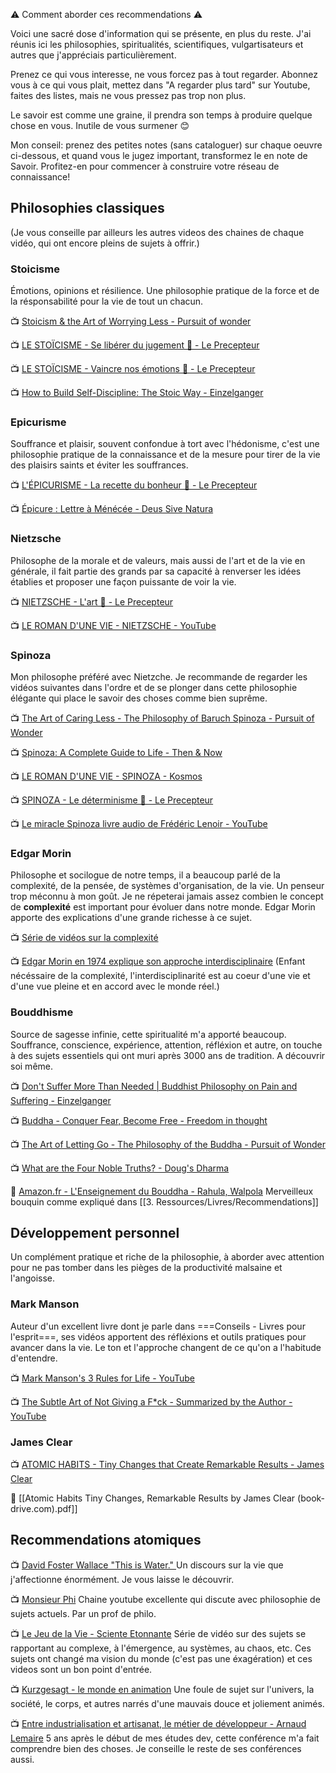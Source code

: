 ⚠️ Comment aborder ces recommendations ⚠️ 

Voici une sacré dose d'information qui se présente, en plus du reste.
J'ai réunis ici les philosophies, spiritualités, scientifiques, vulgartisateurs et autres que j'appréciais particulièrement.

Prenez ce qui vous interesse, ne vous forcez pas à tout regarder. Abonnez vous à ce qui vous plait, mettez dans "A regarder plus tard" sur Youtube, faites des listes, mais ne vous pressez pas trop non plus. 

Le savoir est comme une graine, il prendra son temps à produire quelque chose en vous. Inutile de vous surmener 😊

Mon conseil: prenez des petites notes (sans cataloguer) sur chaque oeuvre ci-dessous, et quand vous le jugez important, transformez le en note de Savoir. 
Profitez-en pour commencer à construire votre réseau de connaissance!

## Philosophies classiques
(Je vous conseille par ailleurs les autres videos des chaines de chaque vidéo, qui ont encore pleins de sujets à offrir.)

### Stoicisme
Émotions, opinions et résilience. 
Une philosophie pratique de la force et de la résponsabilité pour la vie de tout un chacun.

📺 [Stoicism & the Art of Worrying Less - Pursuit of wonder](https://youtu.be/Q6yMhZWH_x4)

📺 [LE STOÏCISME - Se libérer du jugement 📏 - Le Precepteur](https://youtu.be/9TpQuaN3yCE) 

📺 [LE STOÏCISME - Vaincre nos émotions 📏 - Le Precepteur](https://youtu.be/kiDRr1Ud22I) 

📺 [How to Build Self-Discipline: The Stoic Way - Einzelganger](https://youtu.be/02o-gxQy130)

### Epicurisme
Souffrance et plaisir, souvent confondue à tort avec l'hédonisme, c'est une philosophie pratique de la connaissance et de la mesure pour tirer de la vie des plaisirs saints et éviter les souffrances.

📺 [L'ÉPICURISME - La recette du bonheur 📏 - Le Precepteur](https://youtu.be/bAKGBamfaIo)

📺 [Épicure : Lettre à Ménécée - Deus Sive Natura](https://youtu.be/UESVf-U3-3s)

### Nietzsche
Philosophe de la morale et de valeurs, mais aussi de l'art et de la vie en générale, il fait partie des grands par sa capacité à renverser les idées établies et proposer une façon puissante de voir la vie.

📺 [NIETZSCHE - L'art 📏 - Le Precepteur](https://youtu.be/yDScyIAIqJg)

📺 [LE ROMAN D'UNE VIE - NIETZSCHE - YouTube](https://youtu.be/cyT10qaOvJQ)

### Spinoza
Mon philosophe préféré avec Nietzche. 
Je recommande de regarder les vidéos suivantes dans l'ordre et de se plonger dans cette philosophie élégante qui place le savoir des choses comme bien suprême.

📺 [The Art of Caring Less - The Philosophy of Baruch Spinoza - Pursuit of Wonder](https://youtu.be/rwO3splR8rk?list=PL-yrMFL6EoBdd8G0liCDlEiPBUujfwxXy)

📺 [Spinoza: A Complete Guide to Life - Then & Now](https://www.youtube.com/watch?v=leoBccWOZfo&t=1s)

📺 [LE ROMAN D'UNE VIE - SPINOZA - Kosmos](https://youtu.be/qeq28EMWRMA)

📺 [SPINOZA - Le déterminisme 📏 - Le Precepteur](https://www.youtube.com/watch?v=3pujnGvXZ-A)

📺 [Le miracle Spinoza livre audio de Frédéric Lenoir - YouTube](https://youtu.be/dYWU5BIpdxs)

### Edgar Morin
Philosophe et socilogue de notre temps, il a beaucoup parlé de la complexité, de la pensée, de systèmes d'organisation, de la vie.
Un penseur trop méconnu à mon goût.
Je ne répeterai jamais assez combien le concept de **complexité** est important pour évoluer dans notre monde. Edgar Morin apporte des explications d'une grande richesse à ce sujet.

📺 [Série de vidéos sur la complexité](https://youtu.be/P2PQ5lSO1qI?list=PLA2fB52yS42eeQajujJL2de7WuvNPfbCl)

📺 [Edgar Morin en 1974 explique son approche interdisciplinaire](https://www.youtube.com/watch?v=hfcNgSvQygQ)
(Enfant nécéssaire de la complexité, l'interdisciplinarité est au coeur d'une vie et d'une vue pleine et en accord avec le monde réel.)

### Bouddhisme
Source de sagesse infinie, cette spiritualité m'a apporté beaucoup. Souffrance, conscience, expérience, attention, réfléxion et autre, on touche à des sujets essentiels qui ont muri après 3000 ans de tradition. 
A découvrir soi même.

📺 [Don't Suffer More Than Needed | Buddhist Philosophy on Pain and Suffering - Einzelganger](https://youtu.be/yFPeA-7fZ4E)

📺 [Buddha - Conquer Fear, Become Free - Freedom in thought](https://youtu.be/ZK4JHLzRg2Q)

📺 [The Art of Letting Go - The Philosophy of the Buddha  - Pursuit of Wonder](https://youtu.be/0VyyWklwpBE)

📺 [What are the Four Noble Truths? - Doug's Dharma](https://youtu.be/9WXCyqdP7s8?list=PL0akoU_OszRjpRP1nwugCGAJF15oPbBLv)

📖 [Amazon.fr - L'Enseignement du Bouddha - Rahula, Walpola](https://www.amazon.fr/LEnseignement-Bouddha-Dapr%C3%A8s-textes-anciens/dp/2757841823)
Merveilleux bouquin comme expliqué dans [[3. Ressources/Livres/Recommendations]]

## Développement personnel
Un complément pratique et riche de la philosophie, à aborder avec attention pour ne pas tomber dans les pièges de la productivité malsaine et l'angoisse.

### Mark Manson
Auteur d'un excellent livre dont je parle dans ===Conseils - Livres pour l'esprit===, ses vidéos apportent des réfléxions et outils pratiques pour avancer dans la vie. Le ton et l'approche changent de ce qu'on a l'habitude d'entendre.

📺 [Mark Manson's 3 Rules for Life - YouTube](https://youtu.be/brUUb5-LZKU)

📺 [The Subtle Art of Not Giving a F*ck - Summarized by the Author - YouTube](https://youtu.be/lz8sUiXAnbs)

### James Clear

📺 [ATOMIC HABITS - Tiny Changes that Create Remarkable Results - James Clear](https://youtu.be/1gdkBt9it84)

📖 [[Atomic Habits Tiny Changes, Remarkable Results by James Clear (book-drive.com).pdf]]

## Recommendations atomiques

📺 [David Foster Wallace "This is Water." ](https://youtu.be/ms2BvRbjOYo)
Un discours sur la vie que j'affectionne énormément. Je vous laisse le découvrir.

📺 [Monsieur Phi](https://www.youtube.com/@MonsieurPhi)
Chaine youtube excellente qui discute avec philosophie de sujets actuels. Par un prof de philo.

📺 [Le Jeu de la Vie - Sciente Etonnante](https://youtu.be/S-W0NX97DB0?list=PLxzM9a5lhAukJ5auZBMVMx6UyA_N9j-wa)
Série de vidéo sur des sujets se rapportant au complexe, à l'émergence, au systèmes, au chaos, etc.
Ces sujets ont changé ma vision du monde (c'est pas une éxagération) et ces videos sont un bon point d'entrée.

📺 [Kurzgesagt - le monde en animation](https://www.youtube.com/@kurzgesagt/videos)
Une foule de sujet sur l'univers, la société, le corps, et autres narrés d'une mauvais douce et joliement animés.

📺 [Entre industrialisation et artisanat, le métier de développeur - Arnaud Lemaire](https://youtu.be/itGmiTS_IPw)
5 ans après le début de mes études dev, cette conférence m'a fait comprendre bien des choses. Je conseille le reste de ses conférences aussi.